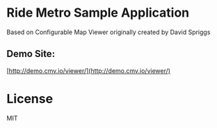 # Ride Metro Sample Application

Based on Configurable Map Viewer originally created by David Spriggs

## Demo Site:
[http://demo.cmv.io/viewer/](http://demo.cmv.io/viewer/)


# License

MIT
